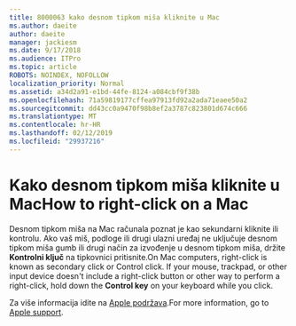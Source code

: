 ```yaml
---
title: 8000063 kako desnom tipkom miša kliknite u Mac
ms.author: daeite
author: daeite
manager: jackiesm
ms.date: 9/17/2018
ms.audience: ITPro
ms.topic: article
ROBOTS: NOINDEX, NOFOLLOW
localization_priority: Normal
ms.assetid: a34d2a91-e1bd-44fe-8124-a084cbf9f38b
ms.openlocfilehash: 71a59819177cffea97913fd92a2ada71eaee50a2
ms.sourcegitcommit: dd43cc0a9470f98b8ef2a3787c823801d674c666
ms.translationtype: MT
ms.contentlocale: hr-HR
ms.lasthandoff: 02/12/2019
ms.locfileid: "29937216"
---
```

# <a name="how-to-right-click-on-a-mac"></a><span data-ttu-id="19759-102">Kako desnom tipkom miša kliknite u Mac</span><span class="sxs-lookup"><span data-stu-id="19759-102">How to right-click on a Mac</span></span>

<span data-ttu-id="19759-p101">Desnom tipkom miša na Mac računala poznat je kao sekundarni kliknite ili kontrolu. Ako vaš miš, podloge ili drugi ulazni uređaj ne uključuje desnom tipkom miša gumb ili drugi način za izvođenje u desnom tipkom miša, držite **Kontrolni ključ** na tipkovnici pritisnite.</span><span class="sxs-lookup"><span data-stu-id="19759-p101">On Mac computers, right-click is known as secondary click or Control click. If your mouse, trackpad, or other input device doesn't include a right-click button or other way to perform a right-click, hold down the **Control key** on your keyboard while you click.</span></span> 
  
<span data-ttu-id="19759-105">Za više informacija idite na [Apple podržava](https://go.microsoft.com/fwlink/?linkid=2022220&amp;clcid=0x409).</span><span class="sxs-lookup"><span data-stu-id="19759-105">For more information, go to [Apple support](https://go.microsoft.com/fwlink/?linkid=2022220&amp;clcid=0x409).</span></span>
  

